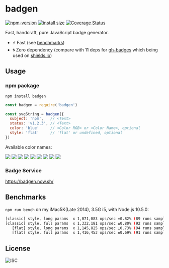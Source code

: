 # badgen

[![npm-version][npm-badge]][npm-link]
[![install size][pp-badge]][pp-link]
[![Coverage Status][cr-badge]](cr-link)

Fast, handcraft, pure JavaScript badge generator.

- ⚡️ Fast (see [benchmarks](#benchmarks))
- 🌀 Zero dependency (compare with 11 deps for [gh-badges][gh-badges-link] which being used on [shields.io][shields-io])

## Usage

### npm package

`npm install badgen`

```javascript
const badgen = require('badgen')

const svgString = badgen({
  subject: 'npm',   // <Text>
  status: 'v1.2.3', // <Text>
  color: 'blue'     // <Color RGB> or <Color Name>, optional
  style: 'flat'     // 'flat' or undefined, optional
})
```

Available color names:

![](https://badgen.now.sh/badge/color/blue/blue)
![](https://badgen.now.sh/badge/color/cyan/cyan)
![](https://badgen.now.sh/badge/color/green/green)
![](https://badgen.now.sh/badge/color/yellow/yellow)
![](https://badgen.now.sh/badge/color/orange/orange)
![](https://badgen.now.sh/badge/color/red/red)
![](https://badgen.now.sh/badge/color/pink/pink)
![](https://badgen.now.sh/badge/color/purple/purple)
![](https://badgen.now.sh/badge/color/grey/grey)

### Badge Service

https://badgen.now.sh/

## Benchmarks

`npm run bench` on my iMac5K(Late 2014), 3.5G i5, with Node.js 10.5.0:

```bash
[classic] style, long params  x 1,071,083 ops/sec ±0.82% (89 runs sampled)
[classic] style, full params  x 1,332,181 ops/sec ±0.80% (92 runs sampled)
   [flat] style, long params  x 1,145,825 ops/sec ±0.73% (94 runs sampled)
   [flat] style, full params  x 1,416,453 ops/sec ±0.69% (91 runs sampled)
```

## License

![ISC](https://badgen.now.sh/badge/license/ISC/blue)

[npm-badge]: https://badgen.now.sh/npm/v/badgen
[npm-link]: https://www.npmjs.com/package/badgen
[pp-badge]: https://packagephobia.now.sh/badge?p=badgen
[pp-link]: https://packagephobia.now.sh/result?p=badgen
[cr-badge]: https://coveralls.io/repos/github/amio/badgen/badge.svg?branch=master
[cr-link]: https://coveralls.io/github/amio/badgen?branch=master
[shields-io]: https://shields.io
[gh-badges-link]: https://www.npmjs.com/package/gh-badges
